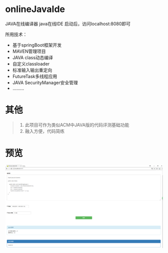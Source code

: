 # onlineJavaIde
JAVA在线编译器
java在线IDE
启动后，访问localhost:8080即可

所用技术：
* 基于springBoot框架开发
* MAVEN管理项目
* JAVA class动态编译
* 自定义classloader
* 标准输入输出重定向
* FutureTask多线程应用
* JAVA SecurityManager安全管理
* ………

# 其他
> 1. 此项目可作为类似ACM中JAVA版的代码评测基础功能
> 2. 融入方便，代码简练

# 预览
![预览](images/OnlieIDE_preview.png)
